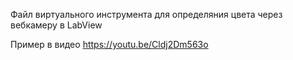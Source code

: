 Файл виртуального инструмента для определяния цвета через вебкамеру в LabView

Пример в видео https://youtu.be/Cldj2Dm563o